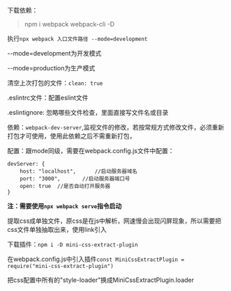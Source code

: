 下载依赖：

>npm i webpack webpack-cli -D





执行`npx webpack 入口文件路径 --mode=development`

--mode=development为开发模式

--mode=production为生产模式





清空上次打包的文件：`clean: true`





.eslintrc文件：配置eslint文件

.eslintignore: 忽略哪些文件检查，里面直接写文件名或目录



依赖：`webpack-dev-server`,监视文件的修改，若按常规方式修改文件，必须重新打包才可使用，使用此依赖之后不需重新打包，

配置：跟mode同级，需要在webpack.config.js文件中配置：

```
devServer: {
	host: "localhost",		//启动服务器域名
	port: "3000",		//启动服务器端口号
	open: true	//是否自动打开服务器
}
```

**注：需要使用`npx webpack serve`指令启动**







提取css成单独文件，原css是在js中解析，网速慢会出现闪屏现象，所以需要把css文件单独抽取出来，使用link引入

下载插件：`npm i -D mini-css-extract-plugin`

在webpack.config.js中引入插件`const MiniCssExtractPlugin = require("mini-css-extract-plugin")`

把css配置中所有的"style-loader"换成MiniCssExtractPlugin.loader
